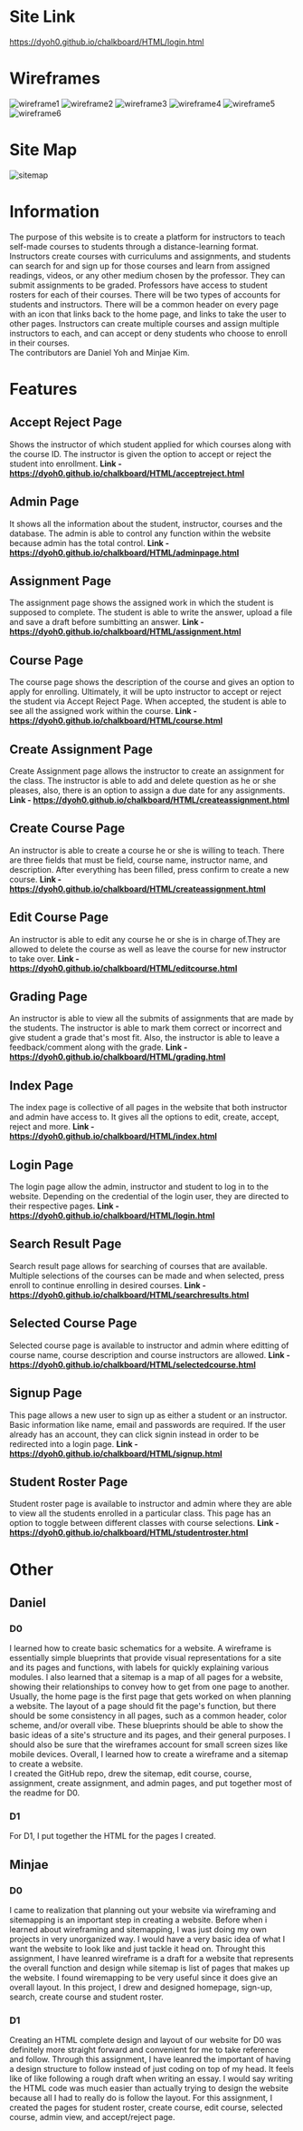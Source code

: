 # Site Link
https://dyoh0.github.io/chalkboard/HTML/login.html

# Wireframes
![wireframe1](https://github.com/Dyoh0/chalkboard/blob/main/designs/wireframes1.png?raw=true)
![wireframe2](https://github.com/Dyoh0/chalkboard/blob/main/designs/wireframes2.png?raw=true)
![wireframe3](https://github.com/Dyoh0/chalkboard/blob/main/designs/wireframes3.png?raw=true)
![wireframe4](https://github.com/Dyoh0/chalkboard/blob/main/designs/wireframes4.png?raw=true)
![wireframe5](https://github.com/Dyoh0/chalkboard/blob/main/designs/wireframes5.png?raw=true)
![wireframe6](https://github.com/Dyoh0/chalkboard/blob/main/designs/wireframes6.png?raw=true)

# Site Map
![sitemap](https://github.com/Dyoh0/chalkboard/blob/main/designs/sitemap.png?raw=true)

# Information
The purpose of this website is to create a platform for instructors to teach self-made courses to students through a distance-learning format.  Instructors create courses with curriculums and assignments, and students can search for and sign up for those courses and learn from assigned readings, videos, or any other medium chosen by the professor.  They can submit assignments to be graded.  Professors have access to student rosters for each of their courses.
There will be two types of accounts for students and instructors.  There will be a common header on every page with an icon that links back to the home page, and links to take the user to other pages.  Instructors can create multiple courses and assign multiple instructors to each, and can accept or deny students who choose to enroll in their courses.  
The contributors are Daniel Yoh and Minjae Kim.

# Features

## Accept Reject Page
Shows the instructor of which student applied for which courses along with the course ID. The instructor is given the option to accept or reject the student into enrollment.
**Link - https://dyoh0.github.io/chalkboard/HTML/acceptreject.html**


## Admin Page
It shows all the information about the student, instructor, courses and the database. The admin is able to control any function within the website because admin has the total control.
**Link - https://dyoh0.github.io/chalkboard/HTML/adminpage.html**


## Assignment Page
The assignment page shows the assigned work in which the student is supposed to complete. The student is able to write the answer, upload a file and save a draft before sumbitting an answer.
**Link - https://dyoh0.github.io/chalkboard/HTML/assignment.html**


## Course Page
The course page shows the description of the course and gives an option to apply for enrolling. Ultimately, it will be upto instructor to accept or reject the student via Accept Reject Page.
When accepted, the student is able to see all the assigned work within the course.
**Link - https://dyoh0.github.io/chalkboard/HTML/course.html**


## Create Assignment Page
Create Assignment page allows the instructor to create an assignment for the class. The instructor is able to add and delete question as he or she pleases, also, there is an option to assign a due date for any assignments.
**Link - https://dyoh0.github.io/chalkboard/HTML/createassignment.html**


## Create Course Page
An instructor is able to create a course he or she is willing to teach. There are three fields that must be field, course name, instructor name, and description. After everything has been filled, press confirm to create a new course.
**Link - https://dyoh0.github.io/chalkboard/HTML/createassignment.html**


## Edit Course Page
An instructor is able to edit any course he or she is in charge of.They are allowed to delete the course as well as leave the course for new instructor to take over.
**Link - https://dyoh0.github.io/chalkboard/HTML/editcourse.html**


## Grading Page
An instructor is able to view all the submits of assignments that are made by the students. The instructor is able to mark them correct or incorrect and give student a grade that's most fit. Also, the instructor is able to leave a feedback/comment along with the grade.
**Link - https://dyoh0.github.io/chalkboard/HTML/grading.html**


## Index Page
The index page is collective of all pages in the website that both instructor and admin have access to. It gives all the options to edit, create, accept, reject and more.
**Link - https://dyoh0.github.io/chalkboard/HTML/index.html**


## Login Page
The login page allow the admin, instructor and student to log in to the website. Depending on the credential of the login user, they are directed to their respective pages.
**Link - https://dyoh0.github.io/chalkboard/HTML/login.html**


## Search Result Page
Search result page allows for searching of courses that are available. Multiple selections of the courses can be made and when selected, press enroll to continue enrolling in desired courses.
**Link - https://dyoh0.github.io/chalkboard/HTML/searchresults.html**


## Selected Course Page
Selected course page is available to instructor and admin where editting of course name, course description and course instructors are allowed.
**Link - https://dyoh0.github.io/chalkboard/HTML/selectedcourse.html**


## Signup Page
This page allows a new user to sign up as either a student or an instructor. Basic information like name, email and passwords are required. If the user already has an account, they can click signin instead in order to be redirected into a login page.
**Link - https://dyoh0.github.io/chalkboard/HTML/signup.html**


## Student Roster Page
Student roster page is available to instructor and admin where they are able to view all the students enrolled in a particular class. This page has an option to toggle between different classes with course selections.
**Link - https://dyoh0.github.io/chalkboard/HTML/studentroster.html**

# Other

## Daniel

### D0
I learned how to create basic schematics for a website.  A wireframe is essentially simple blueprints that provide visual representations for a site and its pages and functions, with labels for quickly explaining various modules.  I also learned that a sitemap is a map of all pages for a website, showing their relationships to convey how to get from one page to another.  Usually, the home page is the first page that gets worked on when planning a website.  The layout of a page should fit the page's function, but there should be some consistency in all pages, such as a common header, color scheme, and/or overall vibe.  These blueprints should be able to show the basic ideas of a site's structure and its pages, and their general purposes.  I should also be sure that the wireframes account for small screen sizes like mobile devices.  Overall, I learned how to create a wireframe and a sitemap to create a website.  
I created the GitHub repo, drew the sitemap, edit course, course, assignment, create assignment, and admin pages, and put together most of the readme for D0.

### D1
For D1, I put together the HTML for the pages I created.

## Minjae

### D0
I came to realization that planning out your website via wireframing and sitemapping is an important step in creating a website. Before when i learned about wireframing and sitemapping, I was just doing my own projects in very unorganized way. I would have a very basic idea of what I want the website to look like and just tackle it head on. Throught this assignment, I have leanred wireframe is a draft for a website that represents the overall function and design while sitemap is list of pages that makes up the website. I found wiremapping to be very useful since it does give an overall layout.
In this project, I drew and designed homepage, sign-up, search, create course and student roster.

### D1
Creating an HTML complete design and layout of our website for D0 was definitely more straight forward and convenient for me to take reference and follow. Through this assignment, I have leanred the important of having a design structure to follow instead of just coding on top of my head. It feels like of like following a rough draft
when writing an essay. I would say writing the HTML code was much easier than actually trying to design the website because all I had to really do is follow the layout.
For this assignment, I created the pages for student roster, create course, edit course, selected course, admin view, and accept/reject page.
